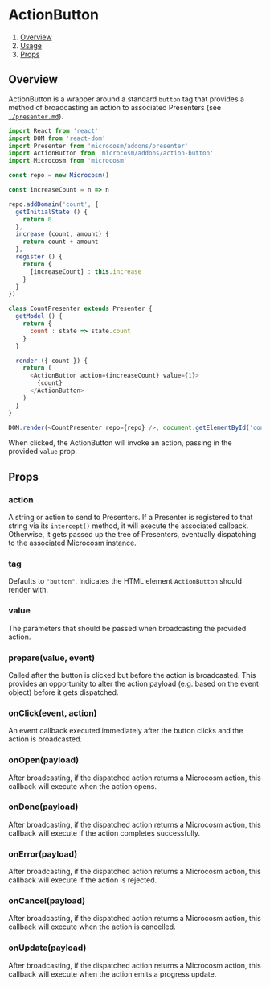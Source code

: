 # ActionButton

1. [Overview](#overview)
2. [Usage](#usage)
3. [Props](#props)

## Overview

ActionButton is a wrapper around a standard `button` tag that provides
a method of broadcasting an action to associated Presenters
(see [`./presenter.md`](./presenter.md)).

```javascript
import React from 'react'
import DOM from 'react-dom'
import Presenter from 'microcosm/addons/presenter'
import ActionButton from 'microcosm/addons/action-button'
import Microcosm from 'microcosm'

const repo = new Microcosm()

const increaseCount = n => n

repo.addDomain('count', {
  getInitialState () {
    return 0
  },
  increase (count, amount) {
    return count + amount
  },
  register () {
    return {
      [increaseCount] : this.increase
    }
  }
})

class CountPresenter extends Presenter {
  getModel () {
    return {
      count : state => state.count
    }
  }

  render ({ count }) {
    return (
      <ActionButton action={increaseCount} value={1}>
        {count}
      </ActionButton>
    )
  }
}

DOM.render(<CountPresenter repo={repo} />, document.getElementById('container'))
```

When clicked, the ActionButton will invoke an action, passing in the
provided `value` prop.

## Props

### action

A string or action to send to Presenters. If a Presenter is registered
to that string via its `intercept()` method, it will execute the
associated callback. Otherwise, it gets passed up the tree of
Presenters, eventually dispatching to the associated Microcosm
instance.

### tag

Defaults to `"button"`. Indicates the HTML element `ActionButton`
should render with.

### value

The parameters that should be passed when broadcasting the provided action.

### prepare(value, event)

Called after the button is clicked but before the action is broadcasted.
This provides an opportunity to alter the action payload (e.g. based on
the event object) before it gets dispatched.

### onClick(event, action)

An event callback executed immediately after the button clicks and the
action is broadcasted.

### onOpen(payload)

After broadcasting, if the dispatched action returns a Microcosm
action, this callback will execute when the action opens.

### onDone(payload)

After broadcasting, if the dispatched action returns a Microcosm
action, this callback will execute if the action completes successfully.

### onError(payload)

After broadcasting, if the dispatched action returns a Microcosm
action, this callback will execute if the action is rejected.

### onCancel(payload)

After broadcasting, if the dispatched action returns a Microcosm
action, this callback will execute when the action is cancelled.

### onUpdate(payload)

After broadcasting, if the dispatched action returns a Microcosm
action, this callback will execute when the action emits a progress
update.

